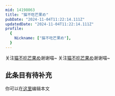```yaml
---
mid: 14198063
title: "猫不吃芒果め"
pubDate: "2024-11-04T11:22:14.111Z"
updatedDate: "2024-11-04T11:22:14.111Z"
profile:
  {
    Nickname: ["猫不吃芒果め"],
  }
---
```


关注[猫不吃芒果め](https://space.bilibili.com/14198063)谢谢喵~ 关注[猫不吃芒果め](https://space.bilibili.com/14198063)谢谢喵~

## 此条目有待补充
你可以在[这里](https://github.com/Yuhanawa/VTuber.ICU-Content/edit/master/v/猫不吃芒果め/index.md)编辑本文

